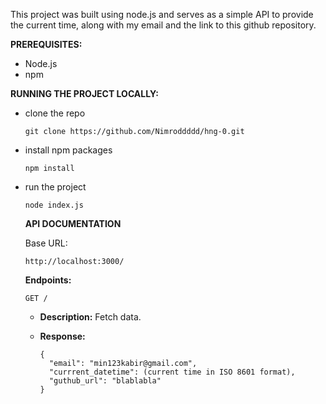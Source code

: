 This project was built using node.js and serves as a simple API to provide the current time, along with my email and the link to this github repository.

**PREREQUISITES:**
- Node.js
- npm

**RUNNING THE PROJECT LOCALLY:**
- clone the repo
  
  ```
  git clone https://github.com/Nimroddddd/hng-0.git
  ```
- install npm packages
  
  ```
  npm install
  ```
- run the project

  ```
  node index.js
  ```
  

  **API DOCUMENTATION**
  
  Base URL:

  ```
  http://localhost:3000/
  ```
  
  **Endpoints:**
  
  `GET /`
  - **Description:** Fetch data.
  - **Response:**
 
    ```
    {
      "email": "min123kabir@gmail.com",
      "currrent_datetime": (current time in ISO 8601 format),
      "guthub_url": "blablabla"
    }
     ```
  

  


